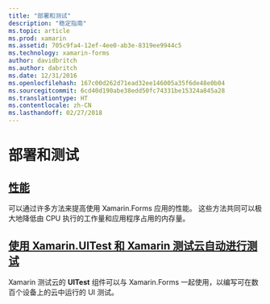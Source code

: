 ```yaml
---
title: "部署和测试"
description: "稳定指南"
ms.topic: article
ms.prod: xamarin
ms.assetid: 705c9fa4-12ef-4ee0-ab3e-8319ee9944c5
ms.technology: xamarin-forms
author: davidbritch
ms.author: dabritch
ms.date: 12/31/2016
ms.openlocfilehash: 167c00d262d71ead32ee146005a35f6de48e0b04
ms.sourcegitcommit: 6cd40d190abe38edd50fc74331be15324a845a28
ms.translationtype: HT
ms.contentlocale: zh-CN
ms.lasthandoff: 02/27/2018
---
```

# <a name="deployment-and-testing"></a>部署和测试

## <a name="performanceperformancemd"></a>[性能](performance.md)

可以通过许多方法来提高使用 Xamarin.Forms 应用的性能。 这些方法共同可以极大地降低由 CPU 执行的工作量和应用程序占用的内存量。

## <a name="automated-testing-with-xamarinuitest-and-xamarin-test-clouduitest-and-test-cloudmd"></a>[使用 Xamarin.UITest 和 Xamarin 测试云自动进行测试](uitest-and-test-cloud.md)

Xamarin 测试云的 **UITest** 组件可以与 Xamarin.Forms 一起使用，以编写可在数百个设备上的云中运行的 UI 测试。
